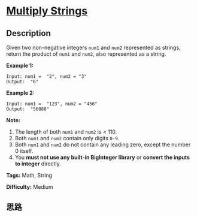 # [Multiply Strings][title]

## Description

Given two non-negative integers `num1` and `num2` represented as strings,
return the product of `num1` and `num2`, also represented as a string.

**Example 1:**
            Input: num1 =  "2", num2 = "3"    Output:  "6"

**Example 2:**
            Input: num1 =  "123", num2 = "456"    Output:  "56088"    

**Note:**

  1. The length of both `num1` and `num2` is < 110.
  2. Both `num1` and `num2` contain only digits `0-9`.
  3. Both `num1` and `num2` do not contain any leading zero, except the number 0 itself.
  4. You **must not use any built-in BigInteger library** or **convert the inputs to integer** directly.


**Tags:** Math, String

**Difficulty:** Medium

## 思路

[title]: https://leetcode.com/problems/multiply-strings
